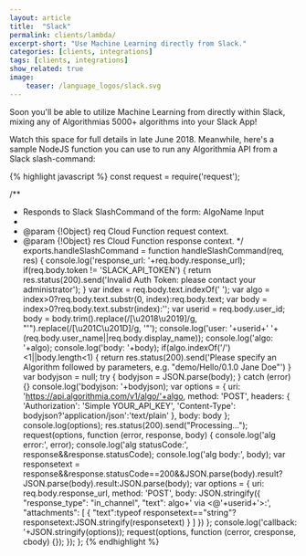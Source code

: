 ```yaml
---
layout: article
title:  "Slack"
permalink: clients/lambda/
excerpt-short: "Use Machine Learning directly from Slack."
categories: [clients, integrations]
tags: [clients, integrations]
show_related: true
image:
    teaser: /language_logos/slack.svg
---
```


Soon you'll be able to utilize Machine Learning from directly within Slack, mixing any of Algorithmias 5000+ algorithms into your Slack App!

Watch this space for full details in late June 2018. Meanwhile, here's a sample NodeJS function you can use to run any Algorithmia API from a Slack slash-command:

{% highlight javascript %}
const request = require('request');

/**
 * Responds to Slack SlashCommand of the form: AlgoName Input
 *
 * @param {!Object} req Cloud Function request context.
 * @param {!Object} res Cloud Function response context.
 */
exports.handleSlashCommand = function handleSlashCommand(req, res) {
  console.log('response_url: '+req.body.response_url);
  if(req.body.token != 'SLACK_API_TOKEN') {
    return res.status(200).send('Invalid Auth Token: please contact your administrator');
  }
  var index = req.body.text.indexOf(' ');
  var algo = index>0?req.body.text.substr(0, index):req.body.text;
  var body = index>0?req.body.text.substr(index):'';
  var userid = req.body.user_id;
  body = body.trim().replace(/[\u2018\u2019]/g, "'").replace(/[\u201C\u201D]/g, '"');
  console.log('user: '+userid+' '+(req.body.user_name||req.body.display_name));
  console.log('algo: '+algo);
  console.log('body: '+body);
  if(algo.indexOf('/')<1||body.length<1) {
    return res.status(200).send('Please specify an Algorithm followed by parameters, e.g. "demo/Hello/0.1.0 Jane Doe"')
  }
  var bodyjson = null;
  try {
    bodyjson = JSON.parse(body);
  } catch (error){}
  console.log('bodyjson: '+bodyjson);
  var options = {
    uri: 'https://api.algorithmia.com/v1/algo/'+algo,
    method: 'POST',
    headers: {
      'Authorization': 'Simple YOUR_API_KEY',
      'Content-Type': bodyjson?'application/json':'text/plain'
    },
    body: body
  };
  console.log(options);
  res.status(200).send("Processing...");
  request(options, function (error, response, body) {
    console.log('alg error:', error); 
    console.log('alg statusCode:', response&&response.statusCode); 
    console.log('alg body:', body);
  	var responsetext = response&&response.statusCode==200&&JSON.parse(body).result?JSON.parse(body).result:JSON.parse(body);
    var options = {
      uri: req.body.response_url,
      method: 'POST',
      body: JSON.stringify({
        "response_type": "in_channel",
        "text": algo+' via <@'+userid+'>:',
        "attachments": [
          {
            "text":typeof responsetext=="string"?responsetext:JSON.stringify(responsetext)
          }
        ]
      })
    };
    console.log('callback: '+JSON.stringify(options));
    request(options, function (cerror, cresponse, cbody) {});
  });
};
{% endhighlight %}
